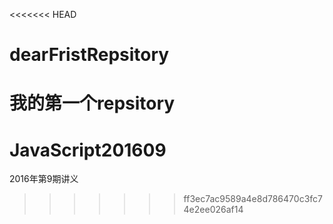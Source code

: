 <<<<<<< HEAD
# dearFristRepsitory
我的第一个repsitory
=======
# JavaScript201609
2016年第9期讲义
>>>>>>> ff3ec7ac9589a4e8d786470c3fc74e2ee026af14
